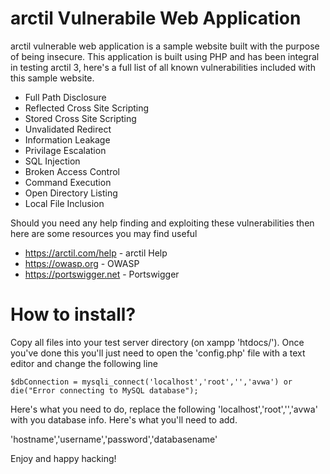 # arctil Vulnerabile Web Application
arctil vulnerable web application is a sample website built with the purpose of being insecure. This application is built using PHP and has been integral in testing arctil 3, here's a full list of all known vulnerabilities included with this sample website.

* 	Full Path Disclosure
* 	Reflected Cross Site Scripting
* 	Stored Cross Site Scripting
*	Unvalidated Redirect
*	Information Leakage
*	Privilage Escalation
*	SQL Injection
*	Broken Access Control
*	Command Execution
*	Open Directory Listing
*	Local File Inclusion

Should you need any help finding and exploiting these vulnerabilities then here are some resources you may find useful

* https://arctil.com/help - arctil Help
* https://owasp.org - OWASP
* https://portswigger.net - Portswigger

# How to install?

Copy all files into your test server directory (on xampp 'htdocs/'). Once you've done this you'll just need to open the 'config.php' file with a text editor and change the following line

`$dbConnection = mysqli_connect('localhost','root','','avwa') or die("Error connecting to MySQL database");`

Here's what you need to do, replace the following 'localhost','root','','avwa' with you database info. Here's what you'll need to add.

'hostname','username','password','databasename'

Enjoy and happy hacking!

			
